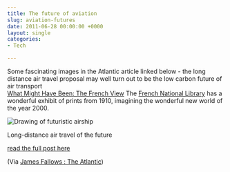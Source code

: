 ```yaml
---
title: The future of aviation
slug: aviation-futures
date: 2011-06-28 00:00:00 +0000
layout: single
categories: 
- Tech

---
```

Some fascinating images in the Atlantic article linked below - the long distance air travel proposal may well turn out to be the low carbon future of air transport  
[What Might Have Been: The French View][theatlantic] The [French National Library][bnf] has a wonderful exhibit of prints from 1910, imagining the wonderful new world of the year 2000.  
  
![Drawing of futuristic airship][williampickup]

Long-distance air travel of the future  
  
[read&#xa0;the full post here][google]  
  
(Via [James Fallows : The Atlantic][theatlantic 2])

[bnf]: http://expositions.bnf.fr/utopie/feuill/index.htm
[google]: http://feedproxy.google.com/~r/JamesFallows/~3/sDJHnXSY6U4/click.phdo
[theatlantic]: http://www.theatlantic.com/technology/archive/2011/06/what-might-have-been-the-french-view/241035/ "James Fallows in the Atlantic"
[theatlantic 2]: http://www.theatlantic.com/james-fallows/
[williampickup]: /assets/images/2014/02/Airship-thumb-560x330-55428.jpg "Airship"
